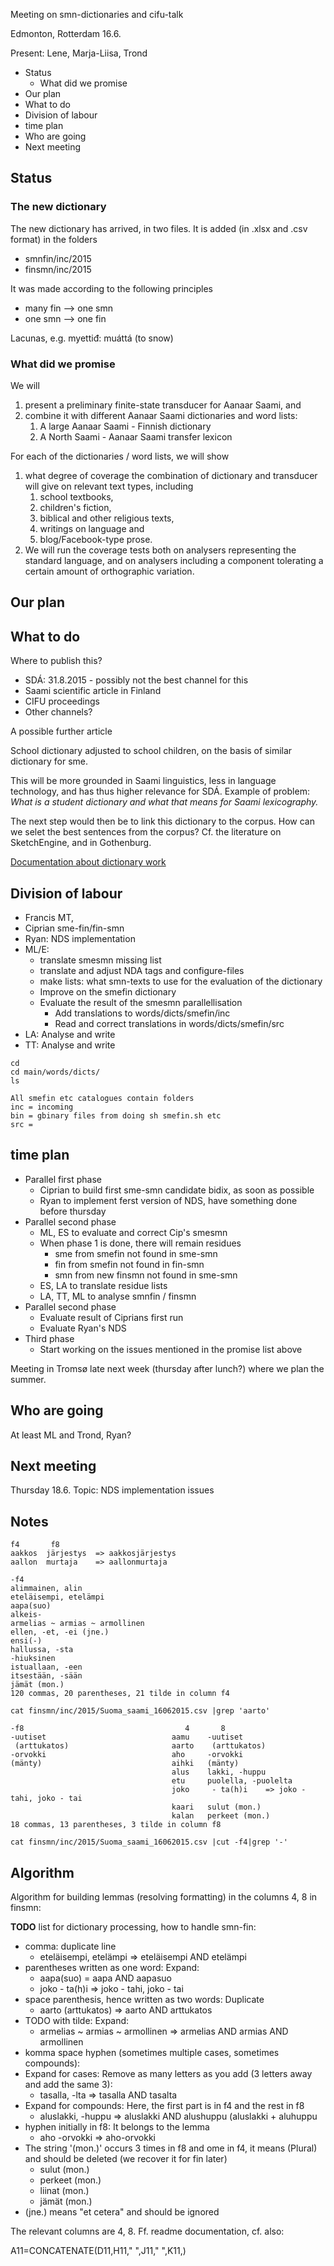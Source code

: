 Meeting on smn-dictionaries and cifu-talk

Edmonton, Rotterdam 16.6.

Present: Lene, Marja-Liisa, Trond

* Status
    - What did we promise
* Our plan
* What to do
* Division of labour
* time plan
* Who are going
* Next meeting

##  Status

### The new dictionary

The new dictionary has arrived, in two files.
It is added (in .xlsx and .csv format) in the folders

* smnfin/inc/2015
* finsmn/inc/2015

It was made according to the following principles
* many fin --> one smn
* one smn --> one fin

Lacunas, e.g. myettiđ: muáttá (to snow)

###  What did we promise

We will
1. present a preliminary finite-state transducer for Aanaar Saami, and
1. combine it with different Aanaar Saami dictionaries and word lists:
    1. A large Aanaar Saami - Finnish dictionary
    1. A North Saami - Aanaar Saami transfer lexicon

For each of the dictionaries / word lists, we will show

1. what degree of coverage the combination of dictionary and transducer will give on relevant text types, including
    1. school textbooks,
    1. children's fiction,
    1. biblical and other religious texts,
    1. writings on language and
    1. blog/Facebook-type prose.
1. We will run the coverage tests both on analysers representing the standard language, and on analysers including a component tolerating a certain amount of orthographic variation.

##  Our plan
##  What to do

Where to publish this?

* SDÁ: 31.8.2015 - possibly not the best channel for this
* Saami scientific article in Finland
* CIFU proceedings
* Other channels?

A possible further article

School dictionary adjusted to school children, on the basis of similar dictionary for sme.

This will be more grounded in Saami linguistics, less in language technology, and has thus higher relevance for SDÁ. Example of problem: *What is a student dictionary and what that means for Saami lexicography.*

The next step would then be to link this dictionary to the corpus. How can we selet the best sentences from the corpus? Cf. the literature on SketchEngine, and in Gothenburg.

[Documentation about dictionary work](/dicts/dictionarywork.html)

##  Division of labour

* Francis MT,
* Ciprian sme-fin/fin-smn
* Ryan: NDS implementation
* ML/E:
    - translate smesmn missing list
    - translate and adjust NDA tags and configure-files
    - make lists: what smn-texts to use for the evaluation of the dictionary
    - Improve on the smefin dictionary
    - Evaluate the result of the smesmn parallellisation
        - Add translations to words/dicts/smefin/inc
        - Read and correct translations in words/dicts/smefin/src
* LA: Analyse and write
* TT: Analyse and write

```
cd
cd main/words/dicts/
ls

All smefin etc catalogues contain folders
inc = incoming
bin = gbinary files from doing sh smefin.sh etc
src =
```

##  time plan

*  Parallel first phase
    - Ciprian to build first sme-smn candidate bidix, as soon as possible
    - Ryan to implement ferst version of NDS, have something done before thursday
* Parallel second phase
    - ML, ES to evaluate and correct Cip's smesmn
    - When phase 1 is done, there will remain residues
        - sme from smefin not found in sme-smn
        - fin from smefin not found in fin-smn
        - smn from new finsmn not found in sme-smn
    - ES, LA to translate residue lists
    - LA, TT, ML to analyse smnfin / finsmn
* Parallel second phase
    - Evaluate result of Ciprians first run
    - Evaluate Ryan's NDS
* Third phase
    - Start working on the issues mentioned in the promise list above

Meeting in Tromsø late next week (thursday after lunch?) where we plan the summer.

##  Who are going

At least ML and Trond, Ryan?

##  Next meeting

Thursday 18.6. Topic: NDS implementation issues

##  Notes

```
f4       f8
aakkos  järjestys  => aakkosjärjestys
aallon  murtaja    => aallonmurtaja

-f4
alimmainen, alin
eteläisempi, etelämpi
aapa(suo)
alkeis-
armelias ~ armias ~ armollinen
ellen, -et, -ei (jne.)
ensi(-)
hallussa, -sta
-hiuksinen
istuallaan, -een
itsestään, -sään
jämät (mon.)
120 commas, 20 parentheses, 21 tilde in column f4

cat finsmn/inc/2015/Suoma_saami_16062015.csv |grep 'aarto'

-f8                                    4       8
-uutiset                            aamu    -uutiset
 (arttukatos)                       aarto    (arttukatos)
-orvokki                            aho     -orvokki
(mänty)                             aihki   (mänty)
                                    alus    lakki, -huppu
                                    etu     puolella, -puolelta
                                    joko     - ta(h)i    => joko - tahi, joko - tai
                                    kaari   sulut (mon.)
                                    kalan   perkeet (mon.)
18 commas, 13 parentheses, 3 tilde in column f8

cat finsmn/inc/2015/Suoma_saami_16062015.csv |cut -f4|grep '-'
```

## Algorithm

Algorithm for building lemmas (resolving formatting) in the columns 4, 8 in finsmn:

**TODO** list for dictionary processing, how to handle smn-fin:

* comma: duplicate line
    - eteläisempi, etelämpi => eteläisempi AND etelämpi
* parentheses written as one word: Expand:
    - aapa(suo) = aapa AND aapasuo
    - joko     - ta(h)i    => joko - tahi, joko - tai
* space parenthesis, hence written as two words: Duplicate
    - aarto (arttukatos) => aarto AND arttukatos
* TODO with tilde: Expand:
    - armelias ~ armias ~ armollinen => armelias AND armias AND armollinen
* komma space hyphen (sometimes multiple cases, sometimes compounds):
* Expand for cases: Remove as many letters as you add (3 letters away and add the same 3):
    - tasalla, -lta => tasalla AND tasalta
* Expand for compounds: Here, the first part is in f4 and the rest in f8
    - aluslakki, -huppu => aluslakki AND alushuppu (aluslakki + aluhuppu
* hyphen initially in f8: It belongs to the lemma
    - aho	-orvokki => aho-orvokki
* The string '(mon.)' occurs 3 times in f8 and ome in f4, it means (Plural) and should be deleted (we recover it for fin later)
    - sulut (mon.)
    - perkeet (mon.)
    - liinat (mon.)
    - jämät (mon.)
* (jne.) means "et cetera" and should be ignored

The relevant columns are 4, 8. Ff. readme documentation, cf. also:

A11=CONCATENATE(D11,H11," ",J11," ",K11,)
